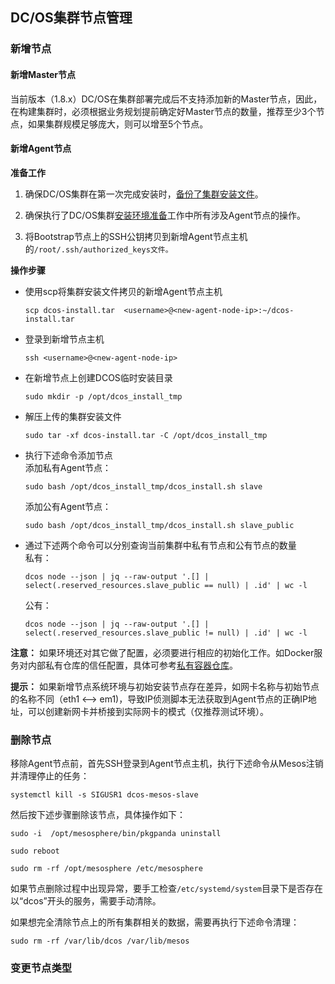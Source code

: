 ## DC/OS集群节点管理

### 新增节点

#### 新增Master节点

当前版本（1.8.x）DC/OS在集群部署完成后不支持添加新的Master节点，因此，在构建集群时，必须根据业务规划提前确定好Master节点的数量，推荐至少3个节点，如果集群规模足够庞大，则可以增至5个节点。

#### 新增Agent节点

**准备工作**

1. 确保DC/OS集群在第一次完成安装时，[备份了集群安装文件](/dcos-install-backup-installer-file.md)。

2. 确保执行了DC/OS集群[安装环境准备](/dcos-install-default.md)工作中所有涉及Agent节点的操作。

3. 将Bootstrap节点上的SSH公钥拷贝到新增Agent节点主机的`/root/.ssh/authorized_keys文件。`


**操作步骤**

* 使用scp将集群安装文件拷贝的新增Agent节点主机
  ```
  scp dcos-install.tar  <username>@<new-agent-node-ip>:~/dcos-install.tar
  ```


* 登录到新增节点主机
  ```
  ssh <username>@<new-agent-node-ip>
  ```


* 在新增节点上创建DCOS临时安装目录
  ```
  sudo mkdir -p /opt/dcos_install_tmp
  ```


* 解压上传的集群安装文件
  ```
  sudo tar -xf dcos-install.tar -C /opt/dcos_install_tmp
  ```


* 执行下述命令添加节点  
  添加私有Agent节点：

  ```
  sudo bash /opt/dcos_install_tmp/dcos_install.sh slave
  ```

  添加公有Agent节点：

  ```
  sudo bash /opt/dcos_install_tmp/dcos_install.sh slave_public
  ```


* 通过下述两个命令可以分别查询当前集群中私有节点和公有节点的数量  
  私有：

  ```
  dcos node --json | jq --raw-output '.[] | select(.reserved_resources.slave_public == null) | .id' | wc -l
  ```

  公有：

  ```
  dcos node --json | jq --raw-output '.[] | select(.reserved_resources.slave_public != null) | .id' | wc -l
  ```

**注意：** 如果环境还对其它做了配置，必须要进行相应的初始化工作。如Docker服务对内部私有仓库的信任配置，具体可参考[私有容器仓库](/dcos-service-pre-private-docker-registry.md)。

**提示：** 如果新增节点系统环境与初始安装节点存在差异，如网卡名称与初始节点的名称不同（eth1 <--> em1)，导致IP侦测脚本无法获取到Agent节点的正确IP地址，可以创建新网卡并桥接到实际网卡的模式（仅推荐测试环境）。

### 删除节点

移除Agent节点前，首先SSH登录到Agent节点主机，执行下述命令从Mesos注销并清理停止的任务：

```
systemctl kill -s SIGUSR1 dcos-mesos-slave
```

然后按下述步骤删除该节点，具体操作如下：

```
sudo -i  /opt/mesosphere/bin/pkgpanda uninstall

sudo reboot

sudo rm -rf /opt/mesosphere /etc/mesosphere
```

如果节点删除过程中出现异常，要手工检查`/etc/systemd/system`目录下是否存在以“dcos”开头的服务，需要手动清除。

如果想完全清除节点上的所有集群相关的数据，需要再执行下述命令清理：

```
sudo rm -rf /var/lib/dcos /var/lib/mesos
```

### 变更节点类型



